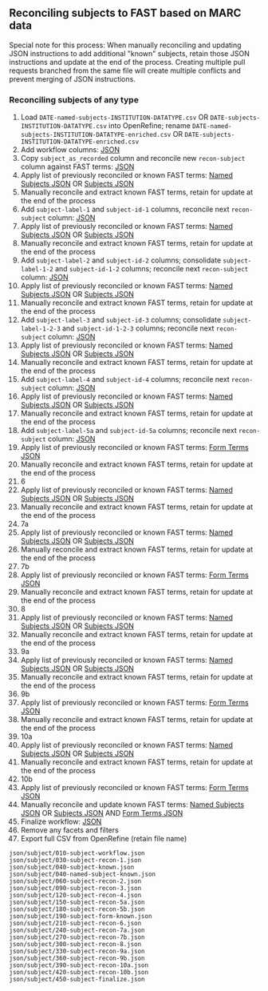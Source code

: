 ## Reconciling subjects to FAST based on MARC data

Special note for this process: When manually reconciling and updating JSON instructions to add additional "known" subjects, retain those JSON instructions and update at the end of the process. Creating multiple pull requests branched from the same file will create multiple conflicts and prevent merging of JSON instructions.

### Reconciling subjects of any type

1. Load `DATE-named-subjects-INSTITUTION-DATATYPE.csv` OR `DATE-subjects-INSTITUTION-DATATYPE.csv` into OpenRefine; rename `DATE-named-subjects-INSTITUTION-DATATYPE-enriched.csv` OR `DATE-subjects-INSTITUTION-DATATYPE-enriched.csv`
2. Add workflow columns: [JSON][subject_workflow]
3. Copy `subject_as_recorded` column and reconcile new `recon-subject` column against FAST terms: [JSON][subject_recon_1]
4. Apply list of previously reconciled or known FAST terms: [Named Subjects JSON][named_subject_known] OR [Subjects JSON][subject_known]
5. Manually reconcile and extract known FAST terms, retain for update at the end of the process
6. Add `subject-label-1` and `subject-id-1` columns, reconcile next `recon-subject` column: [JSON][subject_recon_2]
7. Apply list of previously reconciled or known FAST terms: [Named Subjects JSON][named_subject_known] OR [Subjects JSON][subject_known]
8. Manually reconcile and extract known FAST terms, retain for update at the end of the process
9. Add `subject-label-2` and `subject-id-2` columns; consolidate `subject-label-1-2` and `subject-id-1-2` columns; reconcile next `recon-subject` column: [JSON][subject_recon_3]
10. Apply list of previously reconciled or known FAST terms: [Named Subjects JSON][named_subject_known] OR [Subjects JSON][subject_known]
11. Manually reconcile and extract known FAST terms, retain for update at the end of the process
12. Add `subject-label-3` and `subject-id-3` columns; consolidate `subject-label-1-2-3` and `subject-id-1-2-3` columns; reconcile next `recon-subject` column: [JSON][subject_recon_4]
13. Apply list of previously reconciled or known FAST terms: [Named Subjects JSON][named_subject_known] OR [Subjects JSON][subject_known]
14. Manually reconcile and extract known FAST terms, retain for update at the end of the process
15. Add `subject-label-4` and `subject-id-4` columns; reconcile next `recon-subject` column: [JSON][subject_recon_5a]
16. Apply list of previously reconciled or known FAST terms: [Named Subjects JSON][named_subject_known] OR [Subjects JSON][subject_known]
17. Manually reconcile and extract known FAST terms, retain for update at the end of the process
18. Add `subject-label-5a` and `subject-id-5a` columns; reconcile next `recon-subject` column: [JSON][subject_recon_5b]
19. Apply list of previously reconciled or known FAST terms: [Form Terms JSON][subject_form_known]
20. Manually reconcile and extract known FAST terms, retain for update at the end of the process
21. 6
22. Apply list of previously reconciled or known FAST terms: [Named Subjects JSON][named_subject_known] OR [Subjects JSON][subject_known]
23. Manually reconcile and extract known FAST terms, retain for update at the end of the process
24. 7a
25. Apply list of previously reconciled or known FAST terms: [Named Subjects JSON][named_subject_known] OR [Subjects JSON][subject_known]
26. Manually reconcile and extract known FAST terms, retain for update at the end of the process
27. 7b
28. Apply list of previously reconciled or known FAST terms: [Form Terms JSON][subject_form_known]
29. Manually reconcile and extract known FAST terms, retain for update at the end of the process
30. 8
31. Apply list of previously reconciled or known FAST terms: [Named Subjects JSON][named_subject_known] OR [Subjects JSON][subject_known]
32. Manually reconcile and extract known FAST terms, retain for update at the end of the process
33. 9a
34. Apply list of previously reconciled or known FAST terms: [Named Subjects JSON][named_subject_known] OR [Subjects JSON][subject_known]
35. Manually reconcile and extract known FAST terms, retain for update at the end of the process
36. 9b
37. Apply list of previously reconciled or known FAST terms: [Form Terms JSON][subject_form_known]
38. Manually reconcile and extract known FAST terms, retain for update at the end of the process
39. 10a
40. Apply list of previously reconciled or known FAST terms: [Named Subjects JSON][named_subject_known] OR [Subjects JSON][subject_known]
41. Manually reconcile and extract known FAST terms, retain for update at the end of the process
42. 10b
43. Apply list of previously reconciled or known FAST terms: [Form Terms JSON][subject_form_known]
44. Manually reconcile and update known FAST terms: [Named Subjects JSON][named_subject_known] OR [Subjects JSON][subject_known] AND [Form Terms JSON][subject_form_known]
45. Finalize workflow: [JSON][subject_finalize]
46. Remove any facets and filters
47. Export full CSV from OpenRefine (retain file name)


[subject_workflow]:       json/subject/010-subject-workflow.json
[subject_recon_1]:        json/subject/030-subject-recon-1.json
[subject_known]:          json/subject/040-subject-known.json
[named_subject_known]:    json/subject/040-named-subject-known.json
[subject_recon_2]:        json/subject/060-subject-recon-2.json
[subject_recon_3]:        json/subject/090-subject-recon-3.json
[subject_recon_4]:        json/subject/120-subject-recon-4.json
[subject_recon_5a]:       json/subject/150-subject-recon-5a.json
[subject_recon_5b]:       json/subject/180-subject-recon-5b.json
[subject_form_known]:     json/subject/190-subject-form-known.json
[subject_recon_6]:        json/subject/210-subject-recon-6.json
[subject_recon_7a]:       json/subject/240-subject-recon-7a.json
[subject_recon_7b]:       json/subject/270-subject-recon-7b.json
[subject_recon_8]:        json/subject/300-subject-recon-8.json
[subject_recon_9a]:       json/subject/330-subject-recon-9a.json
[subject_recon_9b]:       json/subject/360-subject-recon-9b.json
[subject_recon_10a]:      json/subject/390-subject-recon-10a.json
[subject_recon_10b]:      json/subject/420-subject-recon-10b.json
[subject_finalize]:       json/subject/450-subject-finalize.json

```
json/subject/010-subject-workflow.json
json/subject/030-subject-recon-1.json
json/subject/040-subject-known.json
json/subject/040-named-subject-known.json
json/subject/060-subject-recon-2.json
json/subject/090-subject-recon-3.json
json/subject/120-subject-recon-4.json
json/subject/150-subject-recon-5a.json
json/subject/180-subject-recon-5b.json
json/subject/190-subject-form-known.json
json/subject/210-subject-recon-6.json
json/subject/240-subject-recon-7a.json
json/subject/270-subject-recon-7b.json
json/subject/300-subject-recon-8.json
json/subject/330-subject-recon-9a.json
json/subject/360-subject-recon-9b.json
json/subject/390-subject-recon-10a.json
json/subject/420-subject-recon-10b.json
json/subject/450-subject-finalize.json
```
